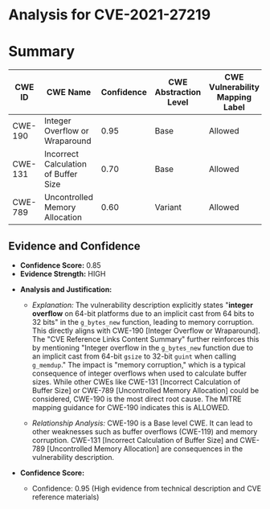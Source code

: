 # Analysis for CVE-2021-27219

# Summary
| CWE ID | CWE Name | Confidence | CWE Abstraction Level | CWE Vulnerability Mapping Label | CWE-Vulnerability Mapping Notes |
|---|---|---|---|---|---|
| CWE-190 | Integer Overflow or Wraparound | 0.95 | Base | Allowed | Primary CWE |
| CWE-131 | Incorrect Calculation of Buffer Size | 0.70 | Base | Allowed | Secondary Candidate |
| CWE-789 | Uncontrolled Memory Allocation | 0.60 | Variant | Allowed | Secondary Candidate |

## Evidence and Confidence

*   **Confidence Score:** 0.85
*   **Evidence Strength:** HIGH

- **Analysis and Justification:**  
  - *Explanation:* The vulnerability description explicitly states "**integer overflow** on 64-bit platforms due to an implicit cast from 64 bits to 32 bits" in the `g_bytes_new` function, leading to memory corruption. This directly aligns with CWE-190 [Integer Overflow or Wraparound]. The "CVE Reference Links Content Summary" further reinforces this by mentioning "Integer overflow in the `g_bytes_new` function due to an implicit cast from 64-bit `gsize` to 32-bit `guint` when calling `g_memdup`." The impact is "memory corruption," which is a typical consequence of integer overflows when used to calculate buffer sizes. While other CWEs like CWE-131 [Incorrect Calculation of Buffer Size] or CWE-789 [Uncontrolled Memory Allocation] could be considered, CWE-190 is the most direct root cause. The MITRE mapping guidance for CWE-190 indicates this is ALLOWED.

  - *Relationship Analysis:* CWE-190 is a Base level CWE. It can lead to other weaknesses such as buffer overflows (CWE-119) and memory corruption. CWE-131 [Incorrect Calculation of Buffer Size] and CWE-789 [Uncontrolled Memory Allocation] are consequences in the vulnerability description.

- **Confidence Score:**  
  - Confidence: 0.95 (High evidence from technical description and CVE reference materials)